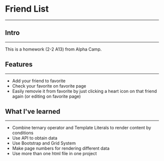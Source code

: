 # Friend List

---

## Intro

---
This is a homework (2-2 A13) from Alpha Camp.


## Features

---
- Add your friend to favorite
- Check your favorite on favorite page
- Easily removie it from favorite by just clicking a heart icon on that friend again (or editing on favorite page)


## What I've learned

---
- Combine ternary operator and Template Literals to render content by conditions
- Use API to obtain data
- Use Bootstrap and Grid System
- Make page numbers for rendering different data
- Use more than one html file in one project
